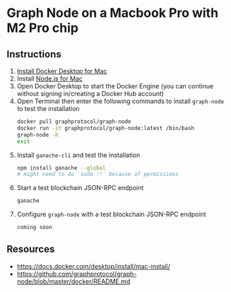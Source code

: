 # Graph Node on a Macbook Pro with M2 Pro chip
## Instructions
1. [Install Docker Desktop for Mac](https://docs.docker.com/desktop/install/mac-install/)
1. Install [Node.js for Mac](https://nodejs.org/en/download)
1. Open Docker Desktop to start the Docker Engine (you can continue without signing in/creating a Docker Hub account)
1. Open Terminal then enter the following commands to install `graph-node` to test the installation
    ``` bash
    docker pull graphprotocol/graph-node
    docker run -it graphprotocol/graph-node:latest /bin/bash
    graph-node -h
    exit
    ```
1. Install `ganache-cli` and test the installation
   ``` bash
   npm install ganache --global
   # might need to do `sudo !!` because of permissions
   ```
1. Start a test blockchain JSON-RPC endpoint
   ``` bash
   ganache
   ```
1. Configure `graph-node` with a test blockchain JSON-RPC endpoint
    ``` bash
    coming soon
    ```
    
## Resources
* https://docs.docker.com/desktop/install/mac-install/
* https://github.com/graphprotocol/graph-node/blob/master/docker/README.md
